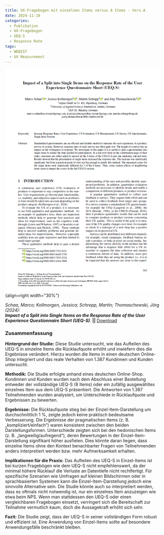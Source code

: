 ```yaml
---
title: UX-Fragebogen mit einzelnen Items versus 8 Items - Vers.A
date: 2024-11-18
categories:
  - Publikation
  - UX-Fragebogen
  - UEQ-S
  - Response Rate
tags:
  - WEBIST
  - UX Measurement
---
```


![Artikel Benchmark UEQ-S Vergleich](assets/2024-article-split-ueq-s.PNG){align=right width="30%"}

*Schaa, Marco; Kollmorgen, Jessica; Schrepp, Martin; Thomaschewski, Jörg (2024): <br> __Impact of a Split into Single Items on the Response Rate of the User Experience Questionnaire Short (UEQ-S)__.* **||** 
<a href="https://www.scitepress.org/Papers/2024/130464/130464.pdf">Download</a>



### Zusammenfassung

**Hintergrund der Studie:** Diese Studie untersucht, wie das Aufteilen des UEQ-S in einzelne Items die Rücklaufquote erhöht und inwiefern dies die Ergebnisse verändert. Hierzu wurden die Items in einen deutschen Online-Shop integriert und das reale Verhalten von 1.387 Kundinnen und Kunden untersucht.


<!-- more -->

**Methodik:** Die Studie erfolgte anhand eines deutschen Online-Shop. Kundinnen und Kunden wurden nach dem Abschluss einer Bestellung entweder der vollständige UEQ-S (8 Items) oder ein zufällig ausgewähltes einzelnes Item aus dem UEQ-S präsentiert. Die Antworten von 1.387 Teilnehmenden wurden analysiert, um Unterschiede in Rücklaufquote und Ergebnissen zu bewerten.

**Ergebnisse:** Die Rücklaufquote stieg bei der Einzel-Item-Darstellung um durchschnittlich 1 %, zeigte jedoch keine praktisch bedeutsame Verbesserung. Die Ergebnisse der pragmatischen Items (z. B. „kompliziert/einfach“) waren konsistent zwischen den beiden Darstellungsformen. Unterschiede zeigten sich bei den hedonischen Items (z. B. „langweilig/aufregend“), deren Bewertungen in der Einzel-Item-Darstellung signifikant höher ausfielen. Dies könnte daran liegen, dass einzelne Items ohne den Kontext benachbarter Fragen von Teilnehmenden anders interpretiert werden bzw. mehr Aufmerksamkeit erhalten.

**Implikationen für die Praxis:** Das Aufteilen des UEQ-S in Einzel-Items ist bei kurzen Fragebögen wie dem UEQ-S nicht empfehlenswert, da der minimal höhere Rücklauf die Verluste an Datentiefe nicht rechtfertigt. Für spezifische Szenarien wie Umfragen auf kleinen Bildschirmen oder in sprachbasierten Systemen kann die Einzel-Item-Darstellung jedoch eine sinnvolle Alternative sein. Die Studie könnte auch so interpretiert werden, dass es oftmals nicht notwendig ist, nur ein einzelnes Item anzuzeigen wie etwa beim NPS. Wenn man stattdessen den UEQ-S oder einen vergleichbaren Fragebogen einsetzt, verringert sich die Bereitschaft zur Teilnahme vermutlich kaum, doch die Aussagekraft erhöht sich sehr.

**Fazit:** Die Studie zeigt, dass der UEQ-S in seiner vollständigen Form robust und effizient ist. Eine Anwendung von Einzel-Items sollte auf besondere Anwendungsfälle beschränkt bleiben.
